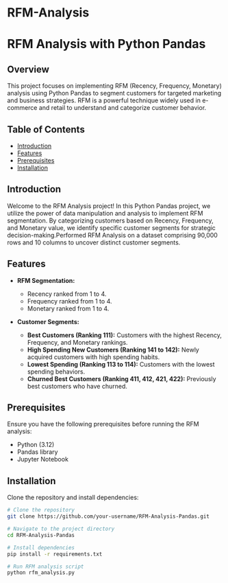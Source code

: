 # RFM-Analysis
# RFM Analysis with Python Pandas

## Overview

This project focuses on implementing RFM (Recency, Frequency, Monetary) analysis using Python Pandas to segment customers for targeted marketing and business strategies. RFM is a powerful technique widely used in e-commerce and retail to understand and categorize customer behavior.

## Table of Contents

- [Introduction](#introduction)
- [Features](#features)
- [Prerequisites](#prerequisites)
- [Installation](#installation)

## Introduction

Welcome to the RFM Analysis project! In this Python Pandas project, we utilize the power of data manipulation and analysis to implement RFM segmentation. By categorizing customers based on Recency, Frequency, and Monetary value, we identify specific customer segments for strategic decision-making.Performed RFM Analysis on a dataset comprising 90,000 rows and 10 columns to uncover distinct customer segments. 

## Features

- **RFM Segmentation:**
  - Recency ranked from 1 to 4.
  - Frequency ranked from 1 to 4.
  - Monetary ranked from 1 to 4.

- **Customer Segments:**
  - **Best Customers (Ranking 111):** Customers with the highest Recency, Frequency, and Monetary rankings.
  - **High Spending New Customers (Ranking 141 to 142):** Newly acquired customers with high spending habits.
  - **Lowest Spending (Ranking 113 to 114):** Customers with the lowest spending behaviors.
  - **Churned Best Customers (Ranking 411, 412, 421, 422):** Previously best customers who have churned.

## Prerequisites

Ensure you have the following prerequisites before running the RFM analysis:

- Python (3.12)
- Pandas library
- Jupyter Notebook

## Installation

Clone the repository and install dependencies:

```bash
# Clone the repository
git clone https://github.com/your-username/RFM-Analysis-Pandas.git

# Navigate to the project directory
cd RFM-Analysis-Pandas

# Install dependencies
pip install -r requirements.txt

# Run RFM analysis script
python rfm_analysis.py


